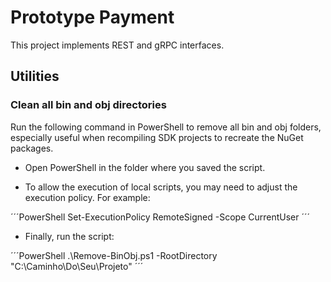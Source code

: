 # Prototype Payment

This project implements REST and gRPC interfaces.

## Utilities

### Clean all bin and obj directories

Run the following command in PowerShell to remove all bin and obj folders, especially useful when recompiling SDK projects to recreate the NuGet packages.

* Open PowerShell in the folder where you saved the script.

* To allow the execution of local scripts, you may need to adjust the execution policy. For example:

´´´PowerShell
Set-ExecutionPolicy RemoteSigned -Scope CurrentUser
´´´

* Finally, run the script:

´´´PowerShell
.\Remove-BinObj.ps1 -RootDirectory "C:\Caminho\Do\Seu\Projeto"
´´´